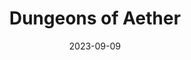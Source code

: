 ---
title: Dungeons of Aether
tags:
  - platform_switch
  - genre_rpg
note: Limited Run Games
physical: true
digital: false
guide: false
pending: true
date: 2023-09-09
---